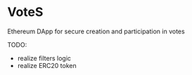 # VoteS
Ethereum DApp for secure creation and participation in votes

TODO:
- realize filters logic
- realize ERC20 token
